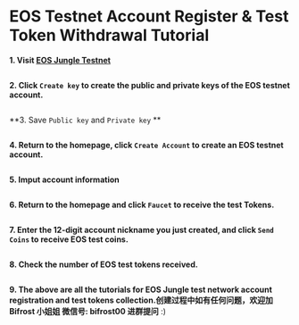 # EOS Testnet Account Register & Test Token Withdrawal Tutorial

**1. Visit [EOS Jungle Testnet](https://api.monitor3.jungletestnet.io/#home)**

<img :src="$withBase('/zh/eos-testnet-account-register/eos-testnet-account-register-01.png')" alt="" width="50%" />

**2. Click `Create key` to create the public and private keys of the EOS testnet account.**

<img :src="$withBase('/zh/eos-testnet-account-register/eos-testnet-account-register-02.png')" alt="" width="50%" />

**3. Save `Public key` and `Private key` **

<img :src="$withBase('/zh/eos-testnet-account-register/eos-testnet-account-register-03.png')" alt="" width="50%" />

**4. Return to the homepage, click `Create Account` to create an EOS testnet account.**

<img :src="$withBase('/zh/eos-testnet-account-register/eos-testnet-account-register-04.png')" alt="" width="50%" />

**5. Imput account information**

<img :src="$withBase('/zh/eos-testnet-account-register/eos-testnet-account-register-05.png')" alt="" width="50%" />

**6. Return to the homepage and click `Faucet` to receive the test Tokens.**

<img :src="$withBase('/zh/eos-testnet-account-register/eos-testnet-account-register-06.png')" alt="" width="50%" />

**7. Enter the 12-digit account nickname you just created, and click `Send Coins` to receive EOS test coins.**

<img :src="$withBase('/zh/eos-testnet-account-register/eos-testnet-account-register-07.png')" alt="" width="50%" />

**8. Check the number of EOS test tokens received.**

<img :src="$withBase('/zh/eos-testnet-account-register/eos-testnet-account-register-08.png')" alt="" width="50%" />

**9. The above are all the tutorials for EOS Jungle test network account registration and test tokens collection.创建过程中如有任何问题，欢迎加 Bifrost 小姐姐 微信号: bifrost00 进群提问** :)
